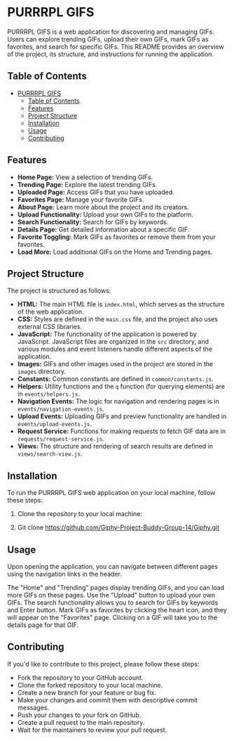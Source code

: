 
# PURRRPL GIFS

PURRRPL GIFS is a web application for discovering and managing GIFs. Users can explore trending GIFs, upload their own GIFs, mark GIFs as favorites, and search for specific GIFs. This README provides an overview of the project, its structure, and instructions for running the application.

## Table of Contents
- [PURRRPL GIFS](#purrrpl-gifs)
  - [Table of Contents](#table-of-contents)
  - [Features](#features)
  - [Project Structure](#project-structure)
  - [Installation](#installation)
  - [Usage](#usage)
  - [Contributing](#contributing)

## Features
- **Home Page:** View a selection of trending GIFs.
- **Trending Page:** Explore the latest trending GIFs.
- **Uploaded Page:** Access GIFs that you have uploaded.
- **Favorites Page:** Manage your favorite GIFs.
- **About Page:** Learn more about the project and its creators.
- **Upload Functionality:** Upload your own GIFs to the platform.
- **Search Functionality:** Search for GIFs by keywords.
- **Details Page:** Get detailed information about a specific GIF.
- **Favorite Toggling:** Mark GIFs as favorites or remove them from your favorites.
- **Load More:** Load additional GIFs on the Home and Trending pages.

## Project Structure
The project is structured as follows:
- **HTML:** The main HTML file is `index.html`, which serves as the structure of the web application.
- **CSS:** Styles are defined in the `main.css` file, and the project also uses external CSS libraries.
- **JavaScript:** The functionality of the application is powered by JavaScript. JavaScript files are organized in the `src` directory, and various modules and event listeners handle different aspects of the application.
- **Images:** GIFs and other images used in the project are stored in the `images` directory.
- **Constants:** Common constants are defined in `common/constants.js`.
- **Helpers:** Utility functions and the `q` function (for querying elements) are in `events/helpers.js`.
- **Navigation Events:** The logic for navigation and rendering pages is in `events/navigation-events.js`.
- **Upload Events:** Uploading GIFs and preview functionality are handled in `events/upload-events.js`.
- **Request Service:** Functions for making requests to fetch GIF data are in `requests/request-service.js`.
- **Views:** The structure and rendering of search results are defined in `views/search-view.js`.

## Installation
To run the PURRRPL GIFS web application on your local machine, follow these steps:
1. Clone the repository to your local machine:

2. Git clone https://github.com/Giphy-Project-Buddy-Group-14/Giphy.git


## Usage
Upon opening the application, you can navigate between different pages using the navigation links in the header.

The "Home" and "Trending" pages display trending GIFs, and you can load more GIFs on these pages.
Use the "Upload" button to upload your own GIFs.
The search functionality allows you to search for GIFs by keywords and Enter button.
Mark GIFs as favorites by clicking the heart icon, and they will appear on the "Favorites" page.
Clicking on a GIF will take you to the details page for that GIF.
## Contributing
If you'd like to contribute to this project, please follow these steps:

-  Fork the repository to your GitHub account.
- Clone the forked repository to your local machine.
- Create a new branch for your feature or bug fix.
- Make your changes and commit them with descriptive commit messages.
- Push your changes to your fork on GitHub.
- Create a pull request to the main repository.
- Wait for the maintainers to review your pull request.


